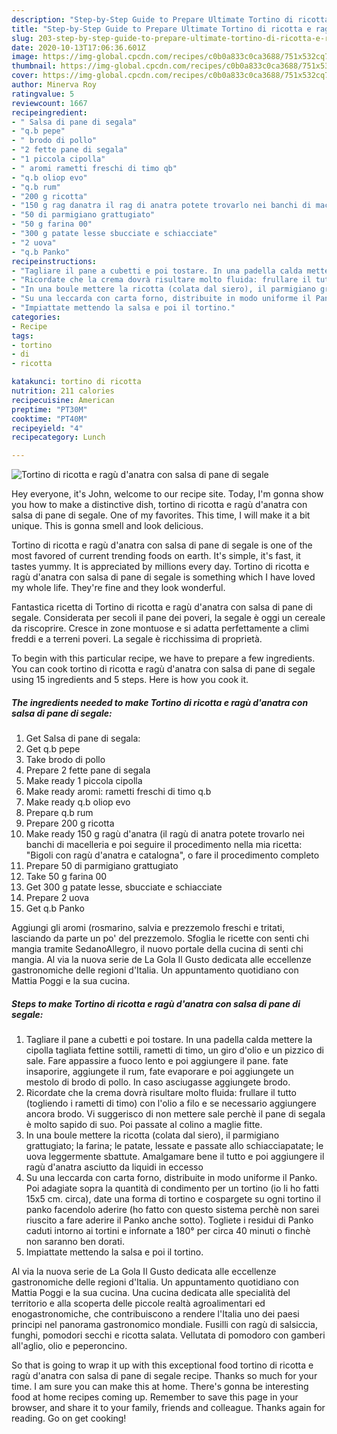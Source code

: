 ```yaml
---
description: "Step-by-Step Guide to Prepare Ultimate Tortino di ricotta e ragù d&amp;#39;anatra con salsa di pane di segale"
title: "Step-by-Step Guide to Prepare Ultimate Tortino di ricotta e ragù d&amp;#39;anatra con salsa di pane di segale"
slug: 203-step-by-step-guide-to-prepare-ultimate-tortino-di-ricotta-e-ragu-d-and-39-anatra-con-salsa-di-pane-di-segale
date: 2020-10-13T17:06:36.601Z
image: https://img-global.cpcdn.com/recipes/c0b0a833c0ca3688/751x532cq70/tortino-di-ricotta-e-ragu-danatra-con-salsa-di-pane-di-segale-recipe-main-photo.jpg
thumbnail: https://img-global.cpcdn.com/recipes/c0b0a833c0ca3688/751x532cq70/tortino-di-ricotta-e-ragu-danatra-con-salsa-di-pane-di-segale-recipe-main-photo.jpg
cover: https://img-global.cpcdn.com/recipes/c0b0a833c0ca3688/751x532cq70/tortino-di-ricotta-e-ragu-danatra-con-salsa-di-pane-di-segale-recipe-main-photo.jpg
author: Minerva Roy
ratingvalue: 5
reviewcount: 1667
recipeingredient:
- " Salsa di pane di segala"
- "q.b pepe"
- " brodo di pollo"
- "2 fette pane di segala"
- "1 piccola cipolla"
- " aromi rametti freschi di timo qb"
- "q.b oliop evo"
- "q.b rum"
- "200 g ricotta"
- "150 g rag danatra il rag di anatra potete trovarlo nei banchi di macelleria e poi seguire il procedimento nella mia ricetta Bigoli con rag danatra e catalogna o fare il procedimento completo"
- "50 di parmigiano grattugiato"
- "50 g farina 00"
- "300 g patate lesse sbucciate e schiacciate"
- "2 uova"
- "q.b Panko"
recipeinstructions:
- "Tagliare il pane a cubetti e poi tostare. In una padella calda mettere la cipolla tagliata fettine sottili, rametti di timo, un giro d&#39;olio e un pizzico di sale. Fare appassire a fuoco lento e poi aggiungere il pane. fate insaporire, aggiungete il rum, fate evaporare e poi aggiungete un mestolo di brodo di pollo. In caso asciugasse aggiungete brodo."
- "Ricordate che la crema dovrà risultare molto fluida: frullare il tutto (togliendo i rametti di timo) con l&#39;olio a filo e se necessario aggiungere ancora brodo. Vi suggerisco di non mettere sale perchè il pane di segala è molto sapido di suo. Poi passate al colino a maglie fitte."
- "In una boule mettere la ricotta (colata dal siero), il parmigiano grattugiato; la farina; le patate, lessate e passate allo schiacciapatate; le uova leggermente sbattute. Amalgamare bene il tutto e poi aggiungere il ragù d&#39;anatra asciutto da liquidi in eccesso"
- "Su una leccarda con carta forno, distribuite in modo uniforme il Panko. Poi adagiate sopra la quantità di condimento per un tortino (io li ho fatti 15x5 cm. circa), date una forma di tortino e cospargete su ogni tortino il panko facendolo aderire (ho fatto con questo sistema perchè non sarei riuscito a fare aderire il Panko anche sotto). Togliete i residui di Panko caduti intorno ai tortini e infornate a 180° per circa 40 minuti o finchè non saranno ben dorati."
- "Impiattate mettendo la salsa e poi il tortino."
categories:
- Recipe
tags:
- tortino
- di
- ricotta

katakunci: tortino di ricotta 
nutrition: 211 calories
recipecuisine: American
preptime: "PT30M"
cooktime: "PT40M"
recipeyield: "4"
recipecategory: Lunch

---
```



![Tortino di ricotta e ragù d&#39;anatra con salsa di pane di segale](https://img-global.cpcdn.com/recipes/c0b0a833c0ca3688/751x532cq70/tortino-di-ricotta-e-ragu-danatra-con-salsa-di-pane-di-segale-recipe-main-photo.jpg)

Hey everyone, it's John, welcome to our recipe site. Today, I'm gonna show you how to make a distinctive dish, tortino di ricotta e ragù d&#39;anatra con salsa di pane di segale. One of my favorites. This time, I will make it a bit unique. This is gonna smell and look delicious.

Tortino di ricotta e ragù d&#39;anatra con salsa di pane di segale is one of the most favored of current trending foods on earth. It's simple, it's fast, it tastes yummy. It is appreciated by millions every day. Tortino di ricotta e ragù d&#39;anatra con salsa di pane di segale is something which I have loved my whole life. They're fine and they look wonderful.

Fantastica ricetta di Tortino di ricotta e ragù d&#39;anatra con salsa di pane di segale. Considerata per secoli il pane dei poveri, la segale è oggi un cereale da riscoprire. Cresce in zone montuose e si adatta perfettamente a climi freddi e a terreni poveri. La segale è ricchissima di proprietà.


To begin with this particular recipe, we have to prepare a few ingredients. You can cook tortino di ricotta e ragù d&#39;anatra con salsa di pane di segale using 15 ingredients and 5 steps. Here is how you cook it.

<!--inarticleads1-->

##### The ingredients needed to make Tortino di ricotta e ragù d&#39;anatra con salsa di pane di segale:

1. Get  Salsa di pane di segala:
1. Get q.b pepe
1. Take  brodo di pollo
1. Prepare 2 fette pane di segala
1. Make ready 1 piccola cipolla
1. Make ready  aromi: rametti freschi di timo q.b
1. Make ready q.b oliop evo
1. Prepare q.b rum
1. Prepare 200 g ricotta
1. Make ready 150 g ragù d&#39;anatra (il ragù di anatra potete trovarlo nei banchi di macelleria e poi seguire il procedimento nella mia ricetta: &#34;Bigoli con ragù d&#39;anatra e catalogna&#34;, o fare il procedimento completo
1. Prepare 50 di parmigiano grattugiato
1. Take 50 g farina 00
1. Get 300 g patate lesse, sbucciate e schiacciate
1. Prepare 2 uova
1. Get q.b Panko


Aggiungi gli aromi (rosmarino, salvia e prezzemolo freschi e tritati, lasciando da parte un po&#39; del prezzemolo. Sfoglia le ricette con senti chi mangia tramite SedanoAllegro, il nuovo portale della cucina di senti chi mangia. Al via la nuova serie de La Gola Il Gusto dedicata alle eccellenze gastronomiche delle regioni d&#39;Italia. Un appuntamento quotidiano con Mattia Poggi e la sua cucina. 

<!--inarticleads2-->

##### Steps to make Tortino di ricotta e ragù d&#39;anatra con salsa di pane di segale:

1. Tagliare il pane a cubetti e poi tostare. In una padella calda mettere la cipolla tagliata fettine sottili, rametti di timo, un giro d&#39;olio e un pizzico di sale. Fare appassire a fuoco lento e poi aggiungere il pane. fate insaporire, aggiungete il rum, fate evaporare e poi aggiungete un mestolo di brodo di pollo. In caso asciugasse aggiungete brodo.
1. Ricordate che la crema dovrà risultare molto fluida: frullare il tutto (togliendo i rametti di timo) con l&#39;olio a filo e se necessario aggiungere ancora brodo. Vi suggerisco di non mettere sale perchè il pane di segala è molto sapido di suo. Poi passate al colino a maglie fitte.
1. In una boule mettere la ricotta (colata dal siero), il parmigiano grattugiato; la farina; le patate, lessate e passate allo schiacciapatate; le uova leggermente sbattute. Amalgamare bene il tutto e poi aggiungere il ragù d&#39;anatra asciutto da liquidi in eccesso
1. Su una leccarda con carta forno, distribuite in modo uniforme il Panko. Poi adagiate sopra la quantità di condimento per un tortino (io li ho fatti 15x5 cm. circa), date una forma di tortino e cospargete su ogni tortino il panko facendolo aderire (ho fatto con questo sistema perchè non sarei riuscito a fare aderire il Panko anche sotto). Togliete i residui di Panko caduti intorno ai tortini e infornate a 180° per circa 40 minuti o finchè non saranno ben dorati.
1. Impiattate mettendo la salsa e poi il tortino.


Al via la nuova serie de La Gola Il Gusto dedicata alle eccellenze gastronomiche delle regioni d&#39;Italia. Un appuntamento quotidiano con Mattia Poggi e la sua cucina. Una cucina dedicata alle specialità del territorio e alla scoperta delle piccole realtà agroalimentari ed enogastronomiche, che contribuiscono a rendere l&#39;Italia uno dei paesi principi nel panorama gastronomico mondiale. Fusilli con ragù di salsiccia, funghi, pomodori secchi e ricotta salata. Vellutata di pomodoro con gamberi all&#39;aglio, olio e peperoncino. 

So that is going to wrap it up with this exceptional food tortino di ricotta e ragù d&#39;anatra con salsa di pane di segale recipe. Thanks so much for your time. I am sure you can make this at home. There's gonna be interesting food at home recipes coming up. Remember to save this page in your browser, and share it to your family, friends and colleague. Thanks again for reading. Go on get cooking!
